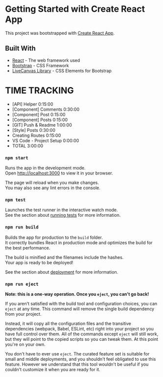 # Getting Started with Create React App

This project was bootstrapped with [Create React App](https://github.com/facebook/create-react-app).

## Built With

- [React](https://reactjs.org/) - The web framework used
- [Bootstrap](https://getbootstrap.com/) - CSS Framework
- [LiveCanvas Library](https://library.livecanvas.com/sections/) - CSS Elements for Bootstrap

# TIME TRACKING

- [API] Helper 0:15:00
- [Component] Comments 0:30:00
- [Component] Post 0:15:00
- [Component] Posts 0:15:00
- [GIT] Push & Readme 1:00:00
- [Style] Posts 0:30:00
- Creating Routes 0:15:00
- VS Code - Project Setup 0:00:00
- TOTAL 3:00:00

### `npm start`

Runs the app in the development mode.\
Open [http://localhost:3000](http://localhost:3000) to view it in your browser.

The page will reload when you make changes.\
You may also see any lint errors in the console.

### `npm test`

Launches the test runner in the interactive watch mode.\
See the section about [running tests](https://facebook.github.io/create-react-app/docs/running-tests) for more information.

### `npm run build`

Builds the app for production to the `build` folder.\
It correctly bundles React in production mode and optimizes the build for the best performance.

The build is minified and the filenames include the hashes.\
Your app is ready to be deployed!

See the section about [deployment](https://facebook.github.io/create-react-app/docs/deployment) for more information.

### `npm run eject`

**Note: this is a one-way operation. Once you `eject`, you can't go back!**

If you aren't satisfied with the build tool and configuration choices, you can `eject` at any time. This command will remove the single build dependency from your project.

Instead, it will copy all the configuration files and the transitive dependencies (webpack, Babel, ESLint, etc) right into your project so you have full control over them. All of the commands except `eject` will still work, but they will point to the copied scripts so you can tweak them. At this point you're on your own.

You don't have to ever use `eject`. The curated feature set is suitable for small and middle deployments, and you shouldn't feel obligated to use this feature. However we understand that this tool wouldn't be useful if you couldn't customize it when you are ready for it.
